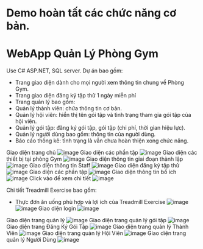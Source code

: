 # Demo hoàn tất các chức năng cơ bản.
# WebApp Quản Lý Phòng Gym
Use C# ASP.NET, SQL server.
Dự án bao gồm:

- Trang giao diện dành cho mọi người xem thông tin chung về Phòng Gym.
- Trang giao diện đăng ký tập thử 1 ngày miễn phí 
- Trang quản lý bao gồm:
- Quản lý thành viên: chứa thông tin cơ bản.
- Quản lý hội viên: hiển thị tên gói tập và tình trạng tham gia gói tập của hội viên.
- Quản lý gói tập: đăng ký gói tập, gói tập (chi phí, thời gian hiệu lực).
- Quản lý người dùng bao gồm: thông tin của người dùng.
- Báo cáo thống kê: tình trạng là vẫn chưa hoàn thiện xong chức năng.

Giao diện trang chủ ![image](https://github.com/ChiAnh2409/QLPG_Demo_fisrt/assets/118975118/f173eeff-284f-4727-8543-d63d6874fedc)
Giao diện các phần tập ![image](https://github.com/ChiAnh2409/QLPG_Demo_fisrt/assets/118975118/1f36354b-d04f-4c69-a1f9-d180d345b2aa)
Giao diện các thiết bị tại phòng Gym ![image](https://github.com/ChiAnh2409/QLPG_Demo_fisrt/assets/118975118/ff3c5560-5860-4b36-9114-07acbed6d228)
Giao diện thông tin giai đoạn thành lập ![image](https://github.com/ChiAnh2409/QLPG_Demo_fisrt/assets/118975118/534e888a-7a6a-48ab-b000-24e9df4287d2)
Giao diện thông tin Staff ![image](https://github.com/ChiAnh2409/QLPG_Demo_fisrt/assets/118975118/8acb5e8e-7b17-4e00-9813-dd609c4bae43)
Giao diện đăng ký tập thử ![image](https://github.com/ChiAnh2409/QLPG_Demo_fisrt/assets/118975118/1fa3f656-d844-448d-a085-b40ae1409e00)
Giao diện các phần tập ![image](https://github.com/ChiAnh2409/QLPG_Demo_fisrt/assets/118975118/96524d5a-eb74-4057-b799-e4ca5472237f)
Giao diện thông tin bổ ích ![image](https://github.com/ChiAnh2409/QLPG_Demo_fisrt/assets/118975118/cca3ca4d-612b-42ba-a9af-1d08306714dc)
Click vào để xem chi tiết ![image](https://github.com/ChiAnh2409/QLPG_Demo_fisrt/assets/118975118/ae89541a-5dca-4909-bea7-b1e210357968)

Chi tiết Treadmill Exercise bao gồm: 
 - Thực đơn ăn uống phù hợp và lợi ích của Treadmill Exercise  ![image](https://github.com/ChiAnh2409/QLPG_Demo_fisrt/assets/118975118/5827282f-4475-4185-a896-bab9ea5e8e65)
  ![image](https://github.com/ChiAnh2409/QLPG_Demo_fisrt/assets/118975118/6635efc4-b47c-4a81-a495-14bf3a997ee4)
Giao diện login 
![image](https://github.com/ChiAnh2409/QLPG_Demo_fisrt/assets/118975118/5d47ceaa-959b-4c3e-8420-466691089a8b)

Giao diện trang quản lý ![image](https://github.com/ChiAnh2409/QLPG_Demo_fisrt/assets/118975118/f57f30de-7062-44bb-8936-91a791eb9133)
Giao diện trang quản lý gói tập ![image](https://github.com/ChiAnh2409/QLPG_Demo_fisrt/assets/118975118/db7dbb60-555a-4351-9487-6f1526799b23)
Giao diện trang Đăng Ký Gói Tập ![image](https://github.com/ChiAnh2409/QLPG_Demo_fisrt/assets/118975118/bccd2739-288e-4229-8e1c-7767b9405415)
Giao diện trang quản lý Thành Viên ![image](https://github.com/ChiAnh2409/QLPG_Demo_fisrt/assets/118975118/6a5cee4f-fda8-45be-aec3-c538cb919c3d)
Giao diện trang quản lý Hội Viên ![image](https://github.com/ChiAnh2409/QLPG_Demo_fisrt/assets/118975118/e14402d0-f230-417d-aa7f-1f169ebc9d13)
Giao diện trang quản lý Người Dùng ![image](https://github.com/ChiAnh2409/QLPG_Demo_fisrt/assets/118975118/221e3d22-67c7-4418-811c-5262e82eb404)



